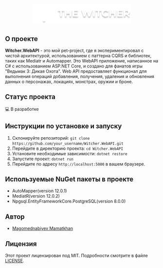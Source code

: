 <h1 align="center"> <img src="/Logo1.png" alt="THE WITCHER"/></h1>

## О проекте

**Witcher.WebAPI** - это мой pet-project, где я экспериментировал с чистой архитектурой, использованием с паттерна CQRS и библиотек, таких как Mediatr и Automapper. Это WebAPI приложение, написанное на C# с использованием ASP.NET Core, и создано для фанатов игры "Ведьмак 3: Дикая Охота". Web API предоставляет функционал для выполнения операций добавления, получения, удаления и обновления данных о персонажах, локациях, монстрах, оружии и броне.

## Статус проекта

:computer: В разработке

## Инструкции по установке и запуску

1. Склонируйте репозиторий: `git clone https://github.com/your_username/Witcher.WebAPI.git`
2. Перейдите в директорию проекта: `cd Witcher.WebAPI`
3. Установите необходимые зависимости: `dotnet restore`
4. Запустите проект: `dotnet run`
5. Перейдите по адресу `http://localhost:5000` в вашем браузере.


## Используемые NuGet пакеты в проекте

- AutoMapper(version 12.0.1)
- MediatR(version 12.0.2)
- Npgsql.EntityFrameworkCore.PostgreSQL(version 8.0.0)

## Автор

- [Magomednabiyev Mamatkhan](https://github.com/MAMATKHAN)

## Лицензия

Этот проект лицензирован под MIT. Подробности смотрите в файле [LICENSE](/LICENSE.txt).
